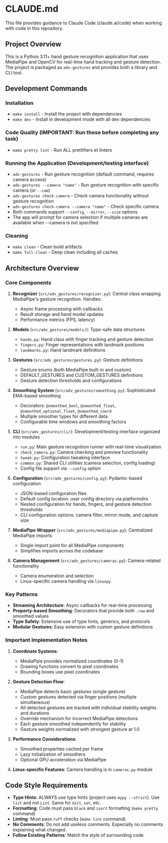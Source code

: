 # CLAUDE.md

This file provides guidance to Claude Code (claude.ai/code) when working with code in this repository.

## Project Overview

This is a Python 3.11+ hand gesture recognition application that uses MediaPipe and OpenCV for real-time hand tracking and gesture detection. The project is packaged as `adv-gestures` and provides both a library and CLI tool.

## Development Commands

### Installation
- `make install` - Install the project with dependencies
- `make dev` - Install in development mode with all dev dependencies

### Code Quality (IMPORTANT: Run these before completing any task)
- `make pretty lint` - Run ALL prettifiers et linters 

### Running the Application (Development/testing interface)
- `adv-gestures` - Run gesture recognition (default command, requires camera access)
- `adv-gestures --camera "name"` - Run gesture recognition with specific camera (or `--cam`)
- `adv-gestures check-camera` - Check camera functionality without gesture recognition
- `adv-gestures check-camera --camera "name"` - Check specific camera
- Both commands support `--config`, `--mirror`, `--size` options
- The app will prompt for camera selection if multiple cameras are available when --camera is not specified

### Cleaning
- `make clean` - Clean build artifacts
- `make full-clean` - Deep clean including all caches

## Architecture Overview

### Core Components

1. **Recognizer** (`src/adv_gestures/recognizer.py`): Central class wrapping MediaPipe's gesture recognition. Handles:
   - Async frame processing with callbacks
   - Result storage and hand model updates
   - Performance metrics (FPS, latency)

2. **Models** (`src/adv_gestures/models/`): Type-safe data structures
   - `hands.py`: Hand class with finger tracking and gesture detection
   - `fingers.py`: Finger representations with landmark positions
   - `landmarks.py`: Hand landmark definitions

3. **Gestures** (`src/adv_gestures/gestures.py`): Gesture definitions
   - Gesture enums (both MediaPipe built-in and custom)
   - DEFAULT_GESTURES and CUSTOM_GESTURES definitions
   - Gesture detection thresholds and configurations

4. **Smoothing System** (`src/adv_gestures/smoothing.py`): Sophisticated EMA-based smoothing
   - Decorators: `@smoothed_bool`, `@smoothed_float`, `@smoothed_optional_float`, `@smoothed_coord`
   - Multiple smoother types for different data
   - Configurable time windows and smoothing factors

5. **CLI** (`src/adv_gestures/cli/`): Development/testing interface organized into modules
   - `run.py`: Main gesture recognition runner with real-time visualization
   - `check_camera.py`: Camera checking and preview functionality
   - `tweak.py`: Configuration tweaking interface
   - `common.py`: Shared CLI utilities (camera selection, config loading)
   - Config file support via `--config` option

6. **Configuration** (`src/adv_gestures/config.py`): Pydantic-based configuration
   - JSON-based configuration files
   - Default config location: user config directory via platformdirs
   - Nested configuration for hands, fingers, and gesture detection thresholds
   - CLI configuration options: camera filter, mirror mode, and capture size

7. **MediaPipe Wrapper** (`src/adv_gestures/mediapipe.py`): Centralized MediaPipe imports
   - Single import point for all MediaPipe components
   - Simplifies imports across the codebase

8. **Camera Management** (`src/adv_gestures/cameras.py`): Camera-related functionality
   - Camera enumeration and selection
   - Linux-specific camera handling via `linuxpy`

### Key Patterns

- **Streaming Architecture**: Async callbacks for real-time processing
- **Property-based Smoothing**: Decorators that provide both `.raw` and smoothed values
- **Type Safety**: Extensive use of type hints, generics, and protocols
- **Modular Gestures**: Easy extension with custom gesture definitions

### Important Implementation Notes

1. **Coordinate Systems**: 
   - MediaPipe provides normalized coordinates (0-1)
   - Drawing functions convert to pixel coordinates
   - Bounding boxes use pixel coordinates

2. **Gesture Detection Flow**:
   - MediaPipe detects basic gestures (single gesture)
   - Custom gestures detected via finger positions (multiple simultaneous)
   - All detected gestures are tracked with individual stability weights and durations
   - Override mechanism for incorrect MediaPipe detections
   - Each gesture smoothed independently for stability
   - Gesture weights normalized with strongest gesture at 1.0

3. **Performance Considerations**:
   - Smoothed properties cached per frame
   - Lazy initialization of smoothers
   - Optional GPU acceleration via MediaPipe

4. **Linux-specific Features**: Camera handling is in `cameras.py` module

## Code Style Requirements

- **Type Hints**: ALWAYS use type hints (project uses `mypy --strict`). Use `list` and not `List`. Same for `dict`, `set`, etc.
- **Formatting**: Code must pass `black` and `isort` formatting (`make pretty` command)
- **Linting**: Must pass `ruff` checks (`make lint` command)
- **No Comments**: Do not add useless comments. Especially no comments explaining what changed.
- **Follow Existing Patterns**: Match the style of surrounding code
